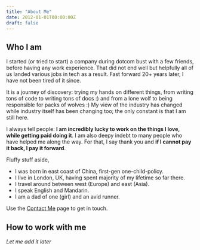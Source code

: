 ```yaml
---
title: "About Me"
date: 2012-01-01T00:00:00Z
draft: false
---
```


## Who I am

I started (or tried to start) a company during dotcom bust with a few friends, before having any work experience. That did not end well but helpfully all of us landed various jobs in tech as a result. Fast forward 20+ years later, I have not been tired of it since. 

It is a journey of discovery: trying my hands on different things, from writing tons of code to writing tons of docs :) and from a lone wolf to being responsible for packs of wolves :) My view of the industry has changed while industry itself has been changing too; the only constant is that I am still here. 

I always tell people: **I am incredibly lucky to work on the things I love, while getting paid doing it**. I am also deepy indebt to many people who have helped me along the way. For that, I say thank you and **if I cannot pay it back, I pay it forward**.

Fluffy stuff aside, 
- I was born in east coast of China, first-gen one-child-policy. 
- I live in London, UK, having spent majority of my lifetime so far there.
- I travel around between west (Europe) and east (Asia).
- I speak English and Mandarin.
- I am a dad of one (girl) and an avid runner. 

Use the [Contact Me](../contact/) page to get in touch.

## How to work with me

*Let me add it later*